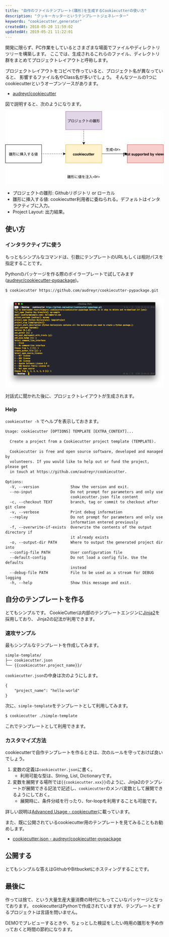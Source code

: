 ```yaml
---
title: "自作のファイルテンプレート(雛形)を生成するCookiecutterの使い方"
description: "クッキーカッターというテンプレートジェネレーター"
keywords: "cookiecutter,generator"
createdAt: 2018-05-20 11:59:02
updatedAt: 2019-05-21 11:22:01
---
```


開発に限らず、PC作業をしているとさまざまな場面でファイルやディレクトリツリーを構築します。
ここでは、生成されるこれらのファイル、ディレクトリ群をまとめてプロジェクトレイアウトと呼称します。

プロジェクトレイアウトをコピペで作っていると、プロジェクト名が異なっていると、
影響するファイル名やClass名が多いでしょう。
そんなツールの1つにcookiecutterというオープンソースがあります。

* [audreyr/cookiecutter](https://github.com/audreyr/cookiecutter)

図で説明すると、次のようになります。

![CookieCutterのアーキテクチャ](cookiecutter-architecture.svg)

- プロジェクトの雛形: Githubリポジトリ or ローカル
- 雛形に挿入する値: cookiecutter利用者に委ねられる。デフォルトはインタラクティブに入力。
- Project Layout: 出力結果。

## 使い方

### インタラクティブに使う

もっともシンプルなコマンドは、引数にテンプレートのURLもしくは相対パスを指定することです。

Pythonのパッケージを作る際のボイラープレートで試してみます([audreyr/cookiecutter-pypackage](https://github.com/audreyr/cookiecutter-pypackage))。

```bash
$ cookiecutter https://github.com/audreyr/cookiecutter-pypackage.git
```

![CookieCutterを実行したときの画像](cookiecutter-sample.png)

対話式に聞かれた後に、プロジェクトレイアウトが生成されます。

### Help

`cookiecutter -h` でヘルプを表示しておきます。

```
Usage: cookiecutter [OPTIONS] TEMPLATE [EXTRA_CONTEXT]...

  Create a project from a Cookiecutter project template (TEMPLATE).

  Cookiecutter is free and open source software, developed and managed by
  volunteers. If you would like to help out or fund the project, please get
  in touch at https://github.com/audreyr/cookiecutter.

Options:
  -V, --version              Show the version and exit.
  --no-input                 Do not prompt for parameters and only use
                             cookiecutter.json file content
  -c, --checkout TEXT        branch, tag or commit to checkout after git clone
  -v, --verbose              Print debug information
  --replay                   Do not prompt for parameters and only use
                             information entered previously
  -f, --overwrite-if-exists  Overwrite the contents of the output directory if
                             it already exists
  -o, --output-dir PATH      Where to output the generated project dir into
  --config-file PATH         User configuration file
  --default-config           Do not load a config file. Use the defaults
                             instead
  --debug-file PATH          File to be used as a stream for DEBUG logging
  -h, --help                 Show this message and exit.

```

## 自分のテンプレートを作る

とてもシンプルです。
CookieCutterは内部のテンプレートエンジンに[Jinja2](http://jinja.pocoo.org/docs/2.10/)を採用しており、
Jinja2の記法が利用できます。

### 速攻サンプル

最もシンプルなテンプレートを作成してみます。

```
simple-template/
├── cookiecutter.json
└── {{cookiecutter.project_name}}/
```

`cookiecutter.json`の中身は次のようにします。

```
{
	"project_name": "hello-world"
}
```

次に、`simple-template`をテンプレートとして利用してみます。

```bash
$ cookiecutter ./simple-template
```

これでテンプレートとして利用できます。

### カスタマイズ方法

cookiecutterで自作テンプレートを作るときは、次のルールを守っておけば良いでしょう。

1. 変数の定義は`cookiecutter.json`に書く。
    - 利用可能な型は、String, List, Dictionaryです。
2. 変数を展開する場所では`{{cookiecutter.xxx}}`のように、Jinja2のテンプレートが展開できる記法で記述し、`cookiecutter`のメンバ変数として展開できるようにしておく。
    - 展開時に、条件分岐を行ったり、for-loopを利用することも可能です。


詳しい説明は[Advanced Usage - cookiecutter](https://cookiecutter.readthedocs.io/en/latest/advanced/index.html)に載っています。

また、既に公開されているcookiecutter用のテンプレートを見てみることもお勧めします。

- [cookiecutter.json - audreyr/cookiecutter-pypackage](https://github.com/audreyr/cookiecutter-pypackage/blob/master/cookiecutter.json)

## 公開する

とてもシンプルな答えはGithubやBitbucketにホスティングすることです。

## 最後に

作っては捨て、という大量生産大量消費の時代にもってこいなパッケージとなっております。
cookiecutterはPythonで作成されていますが、テンプレートとするプロジェクトは言語を問いません。

DEMOでプレビューするときや、ちょっとした検証をしたい時用の雛形を予め作っておくと時間の節約になります。



